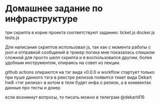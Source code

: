 # Домашнее задание по инфраструктуре

три скрипта в корне проекта соответствуют заданию:
    ticket.js
    docker.js
    tests.js

Для написания скриптов использовал js, так как с момента работы с json и отправкой сообщений в трэкер логика мне показалась слишком сложной для просто шелл скрипта и я воспользовался другим, более удобным инструментом, опираясь на совет из лекции.

github actions опираются на тэг вида v0.0.0 и workflow стартует только при пуше данного тэга
в реестре релизов появится тикет вида Dekart hw8 <тэг релиза> в котом в теле будет инфа о релизе, а в комментах данные про тесты и докер

если возникнут вопросы, то писать можно в телеграм @dekart416
